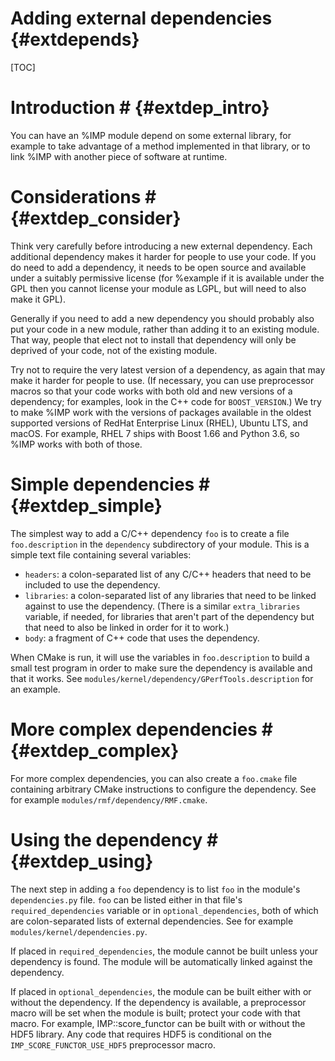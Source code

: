 Adding external dependencies {#extdepends}
============================

[TOC]

# Introduction # {#extdep_intro}

You can have an %IMP module depend on some external library, for example
to take advantage of a method implemented in that library, or to link
%IMP with another piece of software at runtime.

# Considerations # {#extdep_consider}

Think very carefully before introducing a new external dependency. Each
additional dependency makes it harder for people to use your code.
If you do need to add a dependency, it needs to be open source and available
under a suitably permissive license (for %example if it is available under
the GPL then you cannot license your module as LGPL, but will need to also
make it GPL).

Generally if you need to add a new dependency you should probably also put
your code in a new module, rather than adding it to an existing module. That
way, people that elect not to install that dependency will only be deprived
of your code, not of the existing module.

Try not to require the very latest version of a dependency, as again that may
make it harder for people to use. (If necessary, you can use preprocessor
macros so that your code works with both old and new versions of a dependency;
for examples, look in the C++ code for `BOOST_VERSION`.) We try to make %IMP
work with the versions of packages available in the oldest supported versions
of RedHat Enterprise Linux (RHEL), Ubuntu LTS, and macOS. For example, RHEL 7
ships with Boost 1.66 and Python 3.6, so %IMP works with both of those.

# Simple dependencies # {#extdep_simple}

The simplest way to add a C/C++ dependency `foo` is to create a file
`foo.description` in the `dependency` subdirectory of your module. This is a
simple text file containing several variables:

- `headers`: a colon-separated list of any C/C++ headers that need to be
  included to use the dependency.
- `libraries`: a colon-separated list of any libraries that need to be
  linked against to use the dependency. (There is a similar `extra_libraries`
  variable, if needed, for libraries that aren't part of the dependency but
  that need to also be linked in order for it to work.)
- `body`: a fragment of C++ code that uses the dependency.

When CMake is run, it will use the variables in `foo.description` to build
a small test program in order to make sure the dependency is available and
that it works. See `modules/kernel/dependency/GPerfTools.description` for
an example.

# More complex dependencies # {#extdep_complex}

For more complex dependencies, you can also create a `foo.cmake` file
containing arbitrary CMake instructions to configure the dependency. See for
example `modules/rmf/dependency/RMF.cmake`.

# Using the dependency # {#extdep_using}

The next step in adding a `foo` dependency is to list `foo` in the module's
`dependencies.py` file. `foo` can be listed either in that file's
`required_dependencies` variable or in `optional_dependencies`, both of
which are colon-separated lists of external dependencies. See for example
`modules/kernel/dependencies.py`.

If placed in `required_dependencies`, the module cannot be built unless your
dependency is found. The module will be automatically linked against the
dependency.

If placed in `optional_dependencies`, the module can be built either with
or without the dependency. If the dependency is available, a preprocessor
macro will be set when the module is built; protect your code with that
macro. For example, IMP::score_functor can be built with or without the
HDF5 library. Any code that requires HDF5 is conditional on the
`IMP_SCORE_FUNCTOR_USE_HDF5` preprocessor macro.

